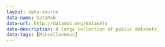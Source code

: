```yaml
---
layout: data-source
data-name: DataMob
data-url: http://datamob.org/datasets
data-description: A large collection of public datasets.
data-tags: [Miscellaneous]
---
```

